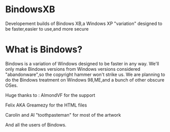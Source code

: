 # BindowsXB
Developement builds of Bindows XB,a Windows XP "variation" designed to be faster,easier to use,and more secure

# What is Bindows?

Bindows is a variation of Windows designed to be faster in any way.
We'll only make Bindows versions from Windows versions considered "abandonware",so the copyright hammer won't strike us.
We are planning to do the Bindows treatment on Windows 98,ME,and a bunch of other obscure OSes.

Huge thanks to :
AlmondVF for the support

Felix AKA Greamezy for the HTML files

Carolin and Al "toothpasteman" for most of the artwork

And all the users of Bindows.
